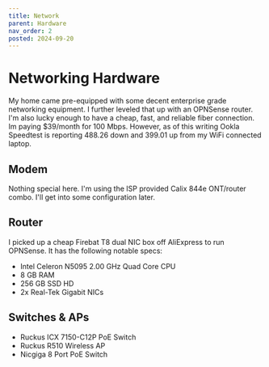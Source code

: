 ```yaml
---
title: Network
parent: Hardware
nav_order: 2
posted: 2024-09-20
---
```


# Networking Hardware

My home came pre-equipped with some decent enterprise grade networking equipment. I further leveled that up with an OPNSense router. I'm also lucky enough to have a cheap, fast, and reliable fiber connection. Im paying $39/month for 100 Mbps. However, as of this writing Ookla Speedtest is reporting 488.26 down and 399.01 up from my WiFi connected laptop.

## Modem

Nothing special here. I'm using the ISP provided Calix 844e ONT/router combo. I'll get into some configuration later.

## Router

I picked up a cheap Firebat T8 dual NIC box off AliExpress to run OPNSense. It has the following notable specs:

 - Intel Celeron N5095 2.00 GHz Quad Core CPU
 - 8 GB RAM
 - 256 GB SSD HD
 - 2x Real-Tek Gigabit NICs


## Switches & APs

 - Ruckus ICX 7150-C12P PoE Switch
 - Ruckus R510 Wireless AP
 - Nicgiga 8 Port PoE Switch

